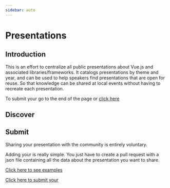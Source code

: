 ```yaml
---
sidebar: auto
---
```


# Presentations

## Introduction

This is an effort to centralize all public presentations about Vue.js and associated libraries/frameworks. It catalogs presentations by theme and year, and can be used to help speakers find presentations that are open for reuse. So that knowledge can be shared at local events without having to recreate each presentation.

To submit your go to the end of the page or [click here](/presentations/#submit)

## Discover


<PresentationList />


## Submit

Sharing your presentation with the community is entirely voluntary.

Adding your is really simple. You just have to create a pull request with a json file containing all the data about the presentation you want to share.

<a href="https://github.com/vuejs/events/tree/master/src/.vuepress/data/presentations" target="_blank">Click here to see examples</a>


<a href="https://github.com/vuejs/events/compare/master...presentation-pr-example?template=pull-request-presentation.md" target="_blank">Click here to submit your</a>
